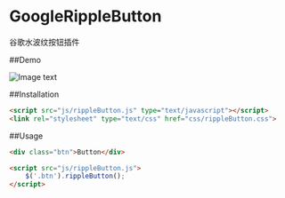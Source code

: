 # GoogleRippleButton    

谷歌水波纹按钮插件


##Demo

![Image text](http://i1.piimg.com/567571/a7c4858b7029e453.gif)

##Installation


```html
<script src="js/rippleButton.js" type="text/javascript"></script>
<link rel="stylesheet" type="text/css" href="css/rippleButton.css">
```

##Usage

```html
<div class="btn">Button</div>

<script src="js/rippleButton.js">
    $('.btn').rippleButton();
</script>
```







